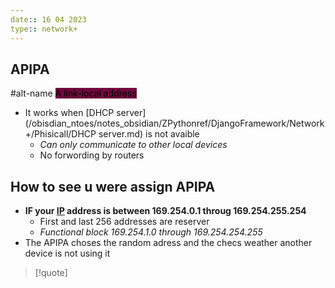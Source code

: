 ```yaml
---
date:: 16 04 2023
type:: network+
---
```


## APIPA
#alt-name <mark style="background: #72083D;">A link-local address</mark>
- It works when  [DHCP server](/obisdian_ntoes/notes_obsidian/ZPythonref/DjangoFramework/Network+/Phisicall/DHCP server.md) is not avaible 
	- *Can only communicate to other local devices* 
	- No forwording by routers


## How to see u were assign APIPA

- **IF your [IP](/obisdian_ntoes/notes_obsidian/ZPythonref/DjangoFramework/Network+/Ref_OSI/IP.md) address is between 169.254.0.1 throug 169.254.255.254**
	- First and last 256 addresses are reserver 
	- *Functional block 169.254.1.0 through 169.254.254.255*
- The APIPA choses the random adress and the checs weather another device is not using it 

>[!quote] 
